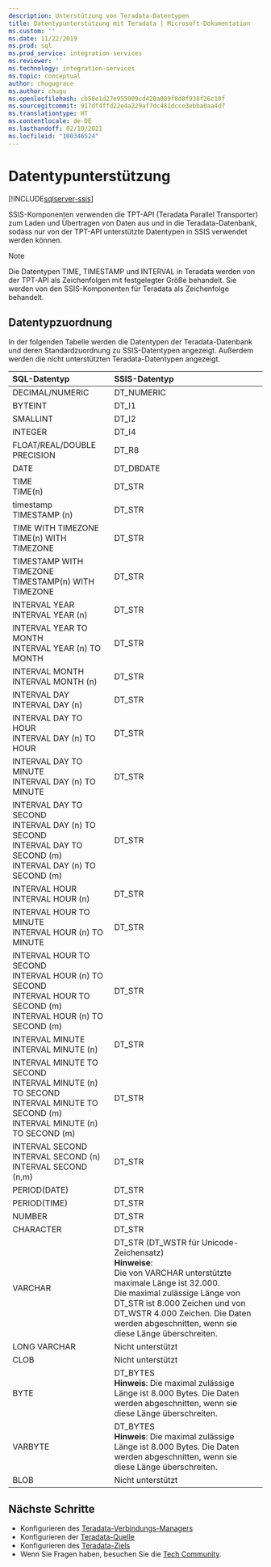 ```yaml
---
description: Unterstützung von Teradata-Datentypen
title: Datentypunterstützung mit Teradata | Microsoft-Dokumentation
ms.custom: ''
ms.date: 11/22/2019
ms.prod: sql
ms.prod_service: integration-services
ms.reviewer: ''
ms.technology: integration-services
ms.topic: conceptual
author: chugugrace
ms.author: chugu
ms.openlocfilehash: cb58e1d27e955009cd420a089f8d8f938f26c10f
ms.sourcegitcommit: 917df4ffd22e4a229af7dc481dcce3ebba0aa4d7
ms.translationtype: HT
ms.contentlocale: de-DE
ms.lasthandoff: 02/10/2021
ms.locfileid: "100346524"
---
```

# <a name="data-type-support"></a>Datentypunterstützung

[!INCLUDE[sqlserver-ssis](../../includes/applies-to-version/sqlserver-ssis.md)]

SSIS-Komponenten verwenden die TPT-API (Teradata Parallel Transporter) zum Laden und Übertragen von Daten aus und in die Teradata-Datenbank, sodass nur von der TPT-API unterstützte Datentypen in SSIS verwendet werden können.

> [!NOTE]
>
> Die Datentypen TIME, TIMESTAMP und INTERVAL in Teradata werden von der TPT-API als Zeichenfolgen mit festgelegter Größe behandelt. Sie werden von den SSIS-Komponenten für Teradata als Zeichenfolge behandelt.

## <a name="data-type-mapping"></a>Datentypzuordnung

In der folgenden Tabelle werden die Datentypen der Teradata-Datenbank und deren Standardzuordnung zu SSIS-Datentypen angezeigt. Außerdem werden die nicht unterstützten Teradata-Datentypen angezeigt.

|SQL-Datentyp|SSIS-Datentyp|
|:-|:-|
|DECIMAL/NUMERIC|DT_NUMERIC|
|BYTEINT|DT_I1|
|SMALLINT|DT_I2|
|INTEGER|DT_I4|
|FLOAT/REAL/DOUBLE PRECISION|DT_R8|
|DATE|DT_DBDATE|
|TIME<br>TIME(n)|DT_STR|
|timestamp<br>TIMESTAMP (n)|DT_STR|
|TIME WITH TIMEZONE<br>TIME(n) WITH TIMEZONE|DT_STR|
|TIMESTAMP WITH TIMEZONE<br>TIMESTAMP(n) WITH TIMEZONE|DT_STR|
|INTERVAL YEAR<br>INTERVAL YEAR (n)|DT_STR|
|INTERVAL YEAR TO MONTH<br>INTERVAL YEAR (n) TO MONTH|DT_STR|
|INTERVAL MONTH<br>INTERVAL MONTH (n)|DT_STR|
|INTERVAL DAY<br>INTERVAL DAY (n)|DT_STR|
|INTERVAL DAY TO HOUR<br>INTERVAL DAY (n) TO HOUR|DT_STR|
|INTERVAL DAY TO MINUTE<br>INTERVAL DAY (n) TO MINUTE|DT_STR|
|INTERVAL DAY TO SECOND<br>INTERVAL DAY (n) TO SECOND<br>INTERVAL DAY TO SECOND (m)<br>INTERVAL DAY (n) TO SECOND (m)|DT_STR|
|INTERVAL HOUR<br>INTERVAL HOUR (n)|DT_STR|
|INTERVAL HOUR TO MINUTE<br>INTERVAL HOUR (n) TO MINUTE|DT_STR
|INTERVAL HOUR TO SECOND<br>INTERVAL HOUR (n) TO SECOND<br>INTERVAL HOUR TO SECOND (m)<br>INTERVAL HOUR (n) TO SECOND (m)|DT_STR|
|INTERVAL MINUTE<br>INTERVAL MINUTE (n)|DT_STR|
|INTERVAL MINUTE TO SECOND<br>INTERVAL MINUTE (n) TO SECOND<br>INTERVAL MINUTE TO SECOND (m)<br>INTERVAL MINUTE (n) TO SECOND (m)|DT_STR|
|INTERVAL SECOND<br>INTERVAL SECOND (n)<br>INTERVAL SECOND (n,m)|DT_STR|
|PERIOD(DATE)|DT_STR|
|PERIOD(TIME)|DT_STR|
|NUMBER|DT_STR|
|CHARACTER|DT_STR|
|VARCHAR|DT_STR (DT_WSTR für Unicode-Zeichensatz)<br>**Hinweise**:<br> Die von VARCHAR unterstützte maximale Länge ist 32.000. <br> Die maximal zulässige Länge von DT_STR ist 8.000 Zeichen und von DT_WSTR 4.000 Zeichen. Die Daten werden abgeschnitten, wenn sie diese Länge überschreiten.|
|LONG VARCHAR|Nicht unterstützt|
|CLOB|Nicht unterstützt|
|BYTE|DT_BYTES<br>**Hinweis**: Die maximal zulässige Länge ist 8.000 Bytes. Die Daten werden abgeschnitten, wenn sie diese Länge überschreiten.|
|VARBYTE|DT_BYTES<br>**Hinweis**: Die maximal zulässige Länge ist 8.000 Bytes. Die Daten werden abgeschnitten, wenn sie diese Länge überschreiten.|
|BLOB|Nicht unterstützt|

## <a name="next-steps"></a>Nächste Schritte

- Konfigurieren des [Teradata-Verbindungs-Managers](teradata-connection-manager.md)
- Konfigurieren der [Teradata-Quelle](teradata-source.md)
- Konfigurieren des [Teradata-Ziels](teradata-destination.md)
- Wenn Sie Fragen haben, besuchen Sie die [Tech Community](https://aka.ms/AA6iwdw).
